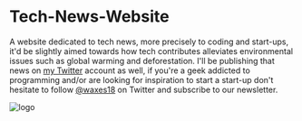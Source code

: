 # Tech-News-Website
A website dedicated to tech news, more precisely to coding and start-ups, it'd be slightly aimed towards how tech contributes alleviates environmental issues such as global warming and deforestation. I'll be publishing that news on [my Twitter](https://twitter.com/Waxes18) account as well, if you're a geek addicted to programming and/or are looking for inspiration to start a start-up don't hesitate to follow [@waxes18](https://twitter.com/Waxes18) on Twitter and subscribe to our newsletter.

![logo](https://pbs.twimg.com/profile_images/1376661535175622657/pmUwoe1Q_200x200.jpg)